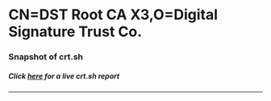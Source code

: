 # CN=DST Root CA X3,O=Digital Signature Trust Co.
### Snapshot of crt.sh
##### Click [here](https://crt.sh/?serial=9894F9BA5687651CE311517FC18CF720) for a live crt.sh report

---
